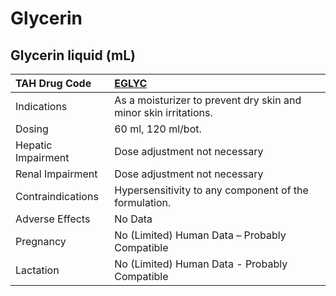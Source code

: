 # Glycerin

## Glycerin liquid (mL)

| TAH Drug Code      | [**EGLYC**](https://www.tahsda.org.tw/drugs/hissearch.php?drug_code=EGLYC)   |
|:-------------------|:-----------------------------------------------------------------------------|
| Indications        | As a moisturizer to prevent dry skin and minor skin irritations.             |
| Dosing             | 60 ml, 120 ml/bot.                                                           |
| Hepatic Impairment | Dose adjustment not necessary                                                |
| Renal Impairment   | Dose adjustment not necessary                                                |
| Contraindications  | Hypersensitivity to any component of the formulation.                        |
| Adverse Effects    | No Data                                                                      |
| Pregnancy          | No (Limited) Human Data – Probably Compatible                                |
| Lactation          | No (Limited) Human Data - Probably Compatible                                |

